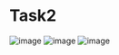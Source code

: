 # Task2
![image](https://github.com/Swatisingh070103/Task2/assets/169634177/40e65800-79c5-419b-a7b8-80b3b437dd9d)
![image](https://github.com/Swatisingh070103/Task2/assets/169634177/d777b6fc-c781-40db-b056-0e51e2c0533f)
![image](https://github.com/Swatisingh070103/Task2/assets/169634177/32d57fa7-cbc2-49c1-bbde-bb64e659a5aa)

